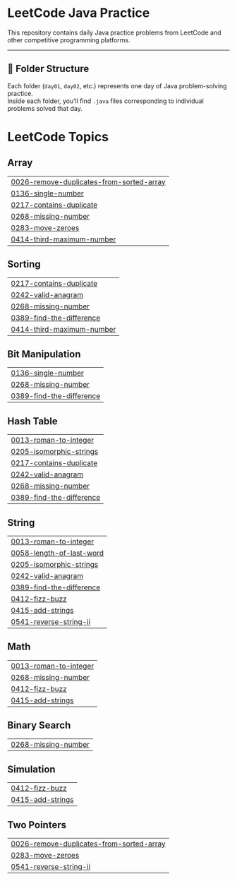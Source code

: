 # LeetCode Java Practice

This repository contains daily Java practice problems from LeetCode and other competitive programming platforms.

---

## 📁 Folder Structure

Each folder (`day01`, `day02`, etc.) represents one day of Java problem-solving practice.  
Inside each folder, you’ll find `.java` files corresponding to individual problems solved that day.

<!---LeetCode Topics Start-->
# LeetCode Topics
## Array
|  |
| ------- |
| [0026-remove-duplicates-from-sorted-array](https://github.com/rajeshacu/LeetCode-DSA/tree/master/0026-remove-duplicates-from-sorted-array) |
| [0136-single-number](https://github.com/rajeshacu/LeetCode-DSA/tree/master/0136-single-number) |
| [0217-contains-duplicate](https://github.com/rajeshacu/LeetCode-DSA/tree/master/0217-contains-duplicate) |
| [0268-missing-number](https://github.com/rajeshacu/LeetCode-DSA/tree/master/0268-missing-number) |
| [0283-move-zeroes](https://github.com/rajeshacu/LeetCode-DSA/tree/master/0283-move-zeroes) |
| [0414-third-maximum-number](https://github.com/rajeshacu/LeetCode-DSA/tree/master/0414-third-maximum-number) |
## Sorting
|  |
| ------- |
| [0217-contains-duplicate](https://github.com/rajeshacu/LeetCode-DSA/tree/master/0217-contains-duplicate) |
| [0242-valid-anagram](https://github.com/rajeshacu/LeetCode-DSA/tree/master/0242-valid-anagram) |
| [0268-missing-number](https://github.com/rajeshacu/LeetCode-DSA/tree/master/0268-missing-number) |
| [0389-find-the-difference](https://github.com/rajeshacu/LeetCode-DSA/tree/master/0389-find-the-difference) |
| [0414-third-maximum-number](https://github.com/rajeshacu/LeetCode-DSA/tree/master/0414-third-maximum-number) |
## Bit Manipulation
|  |
| ------- |
| [0136-single-number](https://github.com/rajeshacu/LeetCode-DSA/tree/master/0136-single-number) |
| [0268-missing-number](https://github.com/rajeshacu/LeetCode-DSA/tree/master/0268-missing-number) |
| [0389-find-the-difference](https://github.com/rajeshacu/LeetCode-DSA/tree/master/0389-find-the-difference) |
## Hash Table
|  |
| ------- |
| [0013-roman-to-integer](https://github.com/rajeshacu/LeetCode-DSA/tree/master/0013-roman-to-integer) |
| [0205-isomorphic-strings](https://github.com/rajeshacu/LeetCode-DSA/tree/master/0205-isomorphic-strings) |
| [0217-contains-duplicate](https://github.com/rajeshacu/LeetCode-DSA/tree/master/0217-contains-duplicate) |
| [0242-valid-anagram](https://github.com/rajeshacu/LeetCode-DSA/tree/master/0242-valid-anagram) |
| [0268-missing-number](https://github.com/rajeshacu/LeetCode-DSA/tree/master/0268-missing-number) |
| [0389-find-the-difference](https://github.com/rajeshacu/LeetCode-DSA/tree/master/0389-find-the-difference) |
## String
|  |
| ------- |
| [0013-roman-to-integer](https://github.com/rajeshacu/LeetCode-DSA/tree/master/0013-roman-to-integer) |
| [0058-length-of-last-word](https://github.com/rajeshacu/LeetCode-DSA/tree/master/0058-length-of-last-word) |
| [0205-isomorphic-strings](https://github.com/rajeshacu/LeetCode-DSA/tree/master/0205-isomorphic-strings) |
| [0242-valid-anagram](https://github.com/rajeshacu/LeetCode-DSA/tree/master/0242-valid-anagram) |
| [0389-find-the-difference](https://github.com/rajeshacu/LeetCode-DSA/tree/master/0389-find-the-difference) |
| [0412-fizz-buzz](https://github.com/rajeshacu/LeetCode-DSA/tree/master/0412-fizz-buzz) |
| [0415-add-strings](https://github.com/rajeshacu/LeetCode-DSA/tree/master/0415-add-strings) |
| [0541-reverse-string-ii](https://github.com/rajeshacu/LeetCode-DSA/tree/master/0541-reverse-string-ii) |
## Math
|  |
| ------- |
| [0013-roman-to-integer](https://github.com/rajeshacu/LeetCode-DSA/tree/master/0013-roman-to-integer) |
| [0268-missing-number](https://github.com/rajeshacu/LeetCode-DSA/tree/master/0268-missing-number) |
| [0412-fizz-buzz](https://github.com/rajeshacu/LeetCode-DSA/tree/master/0412-fizz-buzz) |
| [0415-add-strings](https://github.com/rajeshacu/LeetCode-DSA/tree/master/0415-add-strings) |
## Binary Search
|  |
| ------- |
| [0268-missing-number](https://github.com/rajeshacu/LeetCode-DSA/tree/master/0268-missing-number) |
## Simulation
|  |
| ------- |
| [0412-fizz-buzz](https://github.com/rajeshacu/LeetCode-DSA/tree/master/0412-fizz-buzz) |
| [0415-add-strings](https://github.com/rajeshacu/LeetCode-DSA/tree/master/0415-add-strings) |
## Two Pointers
|  |
| ------- |
| [0026-remove-duplicates-from-sorted-array](https://github.com/rajeshacu/LeetCode-DSA/tree/master/0026-remove-duplicates-from-sorted-array) |
| [0283-move-zeroes](https://github.com/rajeshacu/LeetCode-DSA/tree/master/0283-move-zeroes) |
| [0541-reverse-string-ii](https://github.com/rajeshacu/LeetCode-DSA/tree/master/0541-reverse-string-ii) |
<!---LeetCode Topics End-->